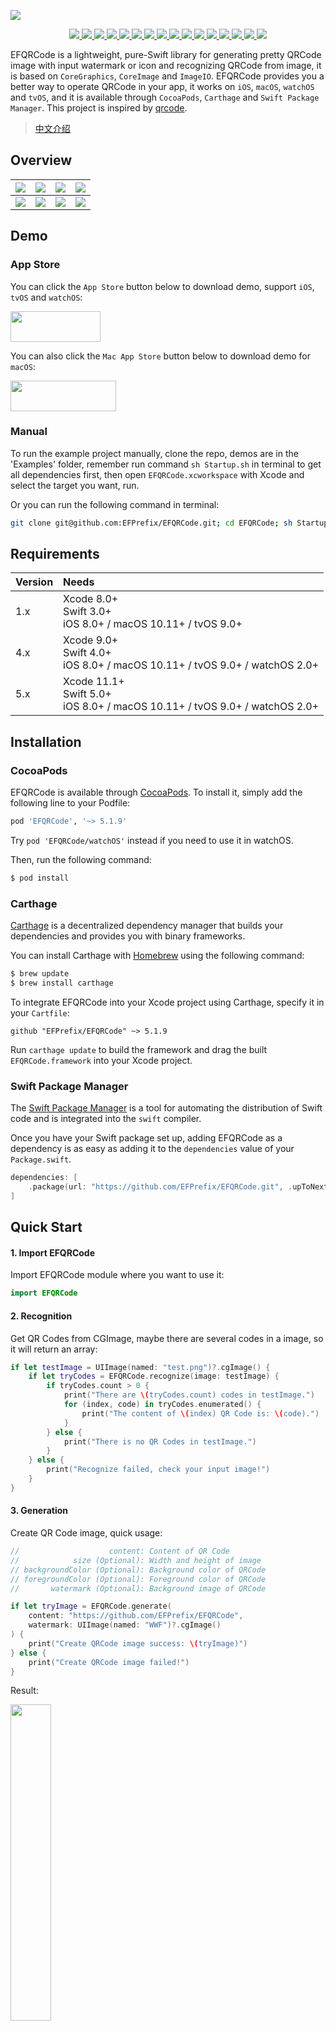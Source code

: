 ![](https://raw.githubusercontent.com/EFPrefix/EFQRCode/assets/EFQRCode.jpg)

<p align="center">
    <a href="https://travis-ci.org/EFPrefix/EFQRCode">
        <img src="http://img.shields.io/travis/EFPrefix/EFQRCode.svg">
    </a>
    <a href="https://codecov.io/gh/EFPrefix/EFQRCode">
        <img src="https://codecov.io/gh/EFPrefix/EFQRCode/branch/master/graph/badge.svg">
    </a>
    <a href="https://efprefix.github.io/EFQRCode/">
        <img src="https://efprefix.github.io/EFQRCode/badge.svg">
    </a>
    <a href="https://github.com/Carthage/Carthage/">
        <img src="https://img.shields.io/badge/Carthage-compatible-4BC51D.svg?style=flat">
    </a>
    <a href="https://swift.org/package-manager/">
        <img src="https://img.shields.io/badge/SPM-ready-orange.svg">
    </a>
    <a href="http://cocoapods.org/pods/EFQRCode">
        <img src="https://img.shields.io/cocoapods/v/EFQRCode.svg?style=flat">
    </a>
    <a href="http://cocoapods.org/pods/EFQRCode">
        <img src="https://img.shields.io/cocoapods/p/EFQRCode.svg?style=flat">
    </a>
    <a href="https://github.com/apple/swift">
        <img src="https://img.shields.io/badge/language-swift-orange.svg">
    </a>
    <a href="https://codebeat.co/projects/github-com-efprefix-efqrcode-master">
        <img src="https://codebeat.co/badges/c2ae977c-157a-4cb7-a476-76530e7f292b">
    </a>
    <a href="https://raw.githubusercontent.com/EFPrefix/EFQRCode/master/LICENSE">
        <img src="https://img.shields.io/cocoapods/l/EFQRCode.svg?style=flat">
    </a>
    <a href="https://gitter.im/EFQRCode/Lobby">
        <img src="https://img.shields.io/gitter/room/EFPrefix/EFQRCode.svg">
    </a>
    <a href="#backers" alt="sponsors on Open Collective">
        <img src="https://opencollective.com/EFQRCode/backers/badge.svg" />
    </a>
    <a href="#sponsors" alt="Sponsors on Open Collective">
        <img src="https://opencollective.com/EFQRCode/sponsors/badge.svg" />
    </a>
    <a href="https://twitter.com/EyreFree777">
        <img src="https://img.shields.io/badge/twitter-@EyreFree777-blue.svg?style=flat">
    </a>
    <a href="http://weibo.com/eyrefree777">
        <img src="https://img.shields.io/badge/weibo-@EyreFree-red.svg?style=flat">
    </a>
    <a href="https://raw.githubusercontent.com/EFPrefix/EFQRCode/assets/icon/MadeWith%3C3.png">
        <img src="https://img.shields.io/badge/made%20with-%3C3-orange.svg">
    </a>
</p>

EFQRCode is a lightweight, pure-Swift library for generating pretty QRCode image with input watermark or icon and recognizing QRCode from image, it is based on `CoreGraphics`, `CoreImage` and `ImageIO`. EFQRCode provides you a better way to operate QRCode in your app, it works on `iOS`, `macOS`, `watchOS` and `tvOS`, and it is available through `CocoaPods`, `Carthage` and `Swift Package Manager`. This project is inspired by [qrcode](https://github.com/sylnsfar/qrcode). 

> [中文介绍](https://github.com/EFPrefix/EFQRCode/blob/master/README_CN.md)

## Overview

![](https://raw.githubusercontent.com/EFPrefix/EFQRCode/assets/QRCode5.jpg)|![](https://raw.githubusercontent.com/EFPrefix/EFQRCode/assets/QRCode6.jpg)|![](https://raw.githubusercontent.com/EFPrefix/EFQRCode/assets/QRCode7.jpg)|![](https://raw.githubusercontent.com/EFPrefix/EFQRCode/assets/QRCode8.jpg)  
:---------------------:|:---------------------:|:---------------------:|:---------------------:
![](https://raw.githubusercontent.com/EFPrefix/EFQRCode/assets/QRCodeGIF1.gif)|![](https://raw.githubusercontent.com/EFPrefix/EFQRCode/assets/QRCodeGIF2.gif)|![](https://raw.githubusercontent.com/EFPrefix/EFQRCode/assets/QRCodeGIF7.gif)|![](https://raw.githubusercontent.com/EFPrefix/EFQRCode/assets/QRCodeGIF8.gif)  

## Demo

### App Store

You can click the `App Store` button below to download demo, support `iOS`, `tvOS` and `watchOS`:

<a target='_blank' href='https://itunes.apple.com/cn/app/EFQRCode/id1242337058?mt=8'>
    <img src='https://raw.githubusercontent.com/EFPrefix/EFQRCode/assets/icon/AppStore.jpeg' width='144' height='49'/>
</a>

You can also click the `Mac App Store` button below to download demo for `macOS`:

<a target='_blank' href='https://itunes.apple.com/cn/app/EFQRCode/id1306793539?mt=8'>
    <img src='https://raw.githubusercontent.com/EFPrefix/EFQRCode/assets/icon/AppStoreMac.png' width='168.5' height='49'/>
</a>

### Manual

To run the example project manually, clone the repo, demos are in the 'Examples' folder, remember run command `sh Startup.sh` in terminal to get all dependencies first, then open `EFQRCode.xcworkspace` with Xcode and select the target you want, run.

Or you can run the following command in terminal:

```bash
git clone git@github.com:EFPrefix/EFQRCode.git; cd EFQRCode; sh Startup.sh; open 'EFQRCode.xcworkspace'
```

## Requirements

| Version | Needs                                                                          |
|:--------|:-------------------------------------------------------------------------------|
| 1.x     | Xcode 8.0+<br>Swift 3.0+<br>iOS 8.0+ / macOS 10.11+ / tvOS 9.0+                |
| 4.x     | Xcode 9.0+<br>Swift 4.0+<br>iOS 8.0+ / macOS 10.11+ / tvOS 9.0+ / watchOS 2.0+ |
| 5.x     | Xcode 11.1+<br>Swift 5.0+<br>iOS 8.0+ / macOS 10.11+ / tvOS 9.0+ / watchOS 2.0+|

## Installation

### CocoaPods

EFQRCode is available through [CocoaPods](http://cocoapods.org). To install
it, simply add the following line to your Podfile:

```ruby
pod 'EFQRCode', '~> 5.1.9'
```

Try `pod 'EFQRCode/watchOS'` instead if you need to use it in watchOS.

Then, run the following command:

```bash
$ pod install
```

### Carthage

[Carthage](https://github.com/Carthage/Carthage) is a decentralized dependency manager that builds your dependencies and provides you with binary frameworks.

You can install Carthage with [Homebrew](http://brew.sh/) using the following command:

```bash
$ brew update
$ brew install carthage
```

To integrate EFQRCode into your Xcode project using Carthage, specify it in your `Cartfile`:

```ogdl
github "EFPrefix/EFQRCode" ~> 5.1.9
```

Run `carthage update` to build the framework and drag the built `EFQRCode.framework` into your Xcode project.

### Swift Package Manager

The [Swift Package Manager](https://swift.org/package-manager/) is a tool for automating the distribution of Swift code and is integrated into the `swift` compiler.

Once you have your Swift package set up, adding EFQRCode as a dependency is as easy as adding it to the `dependencies` value of your `Package.swift`.

```swift
dependencies: [
    .package(url: "https://github.com/EFPrefix/EFQRCode.git", .upToNextMinor(from: "5.1.9"))
]
```

## Quick Start

#### 1. Import EFQRCode

Import EFQRCode module where you want to use it:

```swift
import EFQRCode
```

#### 2. Recognition

Get QR Codes from CGImage, maybe there are several codes in a image, so it will return an array:

```swift
if let testImage = UIImage(named: "test.png")?.cgImage() {
    if let tryCodes = EFQRCode.recognize(image: testImage) {
        if tryCodes.count > 0 {
            print("There are \(tryCodes.count) codes in testImage.")
            for (index, code) in tryCodes.enumerated() {
                print("The content of \(index) QR Code is: \(code).")
            }
        } else {
            print("There is no QR Codes in testImage.")
        }
    } else {
        print("Recognize failed, check your input image!")
    }
}
```

#### 3. Generation

Create QR Code image, quick usage:

```swift
//                    content: Content of QR Code
//            size (Optional): Width and height of image
// backgroundColor (Optional): Background color of QRCode
// foregroundColor (Optional): Foreground color of QRCode
//       watermark (Optional): Background image of QRCode
```

```swift
if let tryImage = EFQRCode.generate(
    content: "https://github.com/EFPrefix/EFQRCode",
    watermark: UIImage(named: "WWF")?.cgImage()
) {
    print("Create QRCode image success: \(tryImage)")
} else {
    print("Create QRCode image failed!")
}
```

Result: 

<img src="https://raw.githubusercontent.com/EFPrefix/EFQRCode/assets/sample1.jpg" width = "36%"/>

#### 4. Generation from GIF

You can create GIF QRCode with function `generateWithGIF` of class `EFQRCode`, for example:

```swift
//                  data: Data of input GIF
//             generator: An object of EFQRCodeGenerator, use for setting
// pathToSave (Optional): Path to save the output GIF, default is temp path
//      delay (Optional): Output QRCode GIF delay, default is same as input GIF
//  loopCount (Optional): Output QRCode GIF loopCount, default is same as input GIF
```

```swift
if let qrcodeData = EFQRCode.generateWithGIF(data: data, generator: generator) {
    print("Create QRCode image success.")
} else {
    print("Create QRCode image failed!")
}
```

You can get more information from the demo, result will like this:

<img src="https://raw.githubusercontent.com/EFPrefix/EFQRCode/assets/QRCodeGIF6.gif" width = "36%"/>

#### 5. Next

Learn more from [User Guide](https://github.com/EFPrefix/EFQRCode/blob/master/USERGUIDE.md).

## Todo

- [x] Support GIF
- [ ] Support more styles

## PS

1. Please select a high contrast foreground and background color combinations;
2. You should use `magnification` instead of `size` if you want to improve the definition of QRCode image, you can also increase the value of them;
3. Magnification too high／Size too long／Content too much may cause failure;
4. It is recommended to test the QRCode image before put it into use;
5. You can contact me if there is any problem, both `Issue` and `Pull request` are welcome.

PS of PS: I wish you can click the `Star` button if this tool is useful for you, thanks, QAQ...

## Other Platforms/Languages

Platforms/Languages|Link
:-------------------------|:-------------------------
Objective-C|[https://github.com/z624821876/YSQRCode](https://github.com/z624821876/YSQRCode)
Java|[https://github.com/SumiMakito/AwesomeQRCode](https://github.com/SumiMakito/AwesomeQRCode)
JavaScript|[https://github.com/SumiMakito/Awesome-qr.js](https://github.com/SumiMakito/Awesome-qr.js)
Kotlin|[https://github.com/SumiMakito/AwesomeQRCode-Kotlin](https://github.com/SumiMakito/AwesomeQRCode-Kotlin)
Python|[https://github.com/sylnsfar/qrcode](https://github.com/sylnsfar/qrcode)

## Contributors

This project exists thanks to all the people who contribute. [[Contribute](https://github.com/EFPrefix/EFQRCode/blob/master/CONTRIBUTING.md)]

<a href="https://opencollective.com/efqrcode#contributors">
    <img src="https://opencollective.com/efqrcode/contributors.svg?width=890" />
</a>

PS: The original generation code of QRCode in `watchOS` is based on [swift_qrcodejs](https://github.com/ApolloZhu/swift_qrcodejs), thanks for [ApolloZhu](https://github.com/ApolloZhu)'s work.

## Donations

If you think this project has brought you help, you can buy me a cup of coffee. If you like this project and are willing to provide further support for it's development, you can choose to become `Backer` or `Sponsor` in [Open Collective](https://opencollective.com/efqrcode).

### Backers

Thank you to all our backers! 🙏 [[Become a backer](https://opencollective.com/efqrcode#backer)]

<a href="https://opencollective.com/efqrcode#backers" target="_blank">
    <img src="https://opencollective.com/efqrcode/backers.svg?width=890">
</a>

### Sponsors

Support this project by becoming a sponsor. Your logo will show up here with a link to your website. [[Become a sponsor](https://opencollective.com/efqrcode#sponsor)]

<a href="https://opencollective.com/efqrcode/sponsor/0/website" target="_blank">
    <img src="https://opencollective.com/efqrcode/sponsor/0/avatar.svg">
</a>
<a href="https://opencollective.com/efqrcode/sponsor/1/website" target="_blank">
    <img src="https://opencollective.com/efqrcode/sponsor/1/avatar.svg">
</a>
<a href="https://opencollective.com/efqrcode/sponsor/2/website" target="_blank">
    <img src="https://opencollective.com/efqrcode/sponsor/2/avatar.svg">
</a>
<a href="https://opencollective.com/efqrcode/sponsor/3/website" target="_blank">
    <img src="https://opencollective.com/efqrcode/sponsor/3/avatar.svg">
</a>
<a href="https://opencollective.com/efqrcode/sponsor/4/website" target="_blank">
    <img src="https://opencollective.com/efqrcode/sponsor/4/avatar.svg">
</a>
<a href="https://opencollective.com/efqrcode/sponsor/5/website" target="_blank">
    <img src="https://opencollective.com/efqrcode/sponsor/5/avatar.svg">
</a>
<a href="https://opencollective.com/efqrcode/sponsor/6/website" target="_blank">
    <img src="https://opencollective.com/efqrcode/sponsor/6/avatar.svg">
</a>
<a href="https://opencollective.com/efqrcode/sponsor/7/website" target="_blank">
    <img src="https://opencollective.com/efqrcode/sponsor/7/avatar.svg">
</a>
<a href="https://opencollective.com/efqrcode/sponsor/8/website" target="_blank">
    <img src="https://opencollective.com/efqrcode/sponsor/8/avatar.svg">
</a>
<a href="https://opencollective.com/efqrcode/sponsor/9/website" target="_blank">
    <img src="https://opencollective.com/efqrcode/sponsor/9/avatar.svg">
</a>

Thanks for your support, 🙏

## Thanks

- Thanks for the help from JetBrains's [Open Source Support Program](https://www.jetbrains.com/community/opensource/?from=EFQRCode).

<a href="https://www.jetbrains.com/?from=EFQRCode">
    <img src="https://raw.githubusercontent.com/EFPrefix/EFQRCode/ce8982e1858d62ac8b9fecec96f5369d8b1b62c3/logo/jetbrains.svg?sanitize=true" width = "20%">
</a>

## Apps using EFQRCode

<table>
    <tr>
        <td>
            <a href='https://www.appsight.io/app/blizzard-battle-net' title='Blizzard Battle.net'>
                <img src='https://d3ixtyf8ei2pcx.cloudfront.net/icons/000/863/841/media/small.png?1506955529'>
            </a>
        </td>
        <td>
            <a href='https://www.appsight.io/app/brushfire' title='Brushfire'>
                <img src='https://d3ixtyf8ei2pcx.cloudfront.net/icons/001/349/312/media/small.png?1552274504'>
            </a>
        </td>
        <td>
            <a href='https://www.appsight.io/app/826953' title='Coinomi Wallet'>
                <img src='https://d3ixtyf8ei2pcx.cloudfront.net/icons/001/154/094/media/small.png?1523038915'>
            </a>
        </td>
        <td>
            <a href='https://www.appsight.io/app/join' title='Join - Medical Communication'>
                <img src='https://d3ixtyf8ei2pcx.cloudfront.net/icons/001/253/338/media/small.png?1530300113'>
            </a>
        </td>
        <td>
            <a href='https://www.appsight.io/app/mume-vpn' title='Mume VPN'>
                <img src='https://d3ixtyf8ei2pcx.cloudfront.net/icons/000/880/440/media/small.png?1507339273'>
            </a>
        </td>
        <td>
            <a href='https://www.appsight.io/app/mymk' title='myMK'>
                <img src='https://d3ixtyf8ei2pcx.cloudfront.net/icons/001/142/715/media/small.png?1522686154'>
            </a>
        </td>
        <td>
            <a href='https://www.appsight.io/app/pilot-speech-translator' title='Pilot Speech Translator'>
                <img src='https://d3ixtyf8ei2pcx.cloudfront.net/icons/000/531/486/media/small.png?1491242852'>
            </a>
        </td>
        <td>
            <a href='https://www.appsight.io/app/promgirl-shop' title='PromGirl Shop'>
                <img src='https://d3ixtyf8ei2pcx.cloudfront.net/icons/001/327/819/media/small.png?1547953350'>
            </a>
        </td>
        <td>
            <a href='https://www.appsight.io/app/wifi-ch%C3%B9a' title='WiFi Chùa'>
                <img src='https://d3ixtyf8ei2pcx.cloudfront.net/icons/000/282/599/media/small.png?1479441667'>
            </a>
        </td>
        <td>
            <a href='https://www.appsight.io/app/yamibuy-food-drinks-beauty-health-li' title='Yamibuy-Food&amp; Drinks, Beauty, Health, Li'>
                <img src='https://d3ixtyf8ei2pcx.cloudfront.net/icons/001/324/148/media/small.png?1546987889'>
            </a>
        </td>
    </tr>
    <tr>
        <td>
            <a href='https://www.appsight.io/app/%E5%85%B3%E5%85%AB-%E5%85%A8%E6%B0%91%E5%A8%B1%E4%B9%90%E6%98%8E%E6%98%9F%E5%85%AB%E5%8D%A6%E5%A4%B4%E6%9D%A1%E6%96%B0%E9%97%BB%E8%B5%84%E8%AE%AF%E8%A7%86%E9%A2%91%E7%A4%BE%E5%8C%BA' title='关八-最懂娱乐圈'>
                <img src='https://d3ixtyf8ei2pcx.cloudfront.net/icons/000/613/969/media/small.png?1495232846'>
            </a>
        </td>
        <td>
            <a href='https://www.appsight.io/app/%E7%BA%A2%E8%A2%96%E8%AF%BB%E4%B9%A6' title='红袖读书'>
                <img src='https://d3ixtyf8ei2pcx.cloudfront.net/icons/001/345/043/media/small.png?1551923326'>
            </a>
        </td>
    </tr>
</table>

## Other

Part of the pictures in the demo project and guide come from the internet. If there is any infringement of your legitimate rights and interests, please contact us to delete.

## Contact

Email: [eyrefree@eyrefree.org](mailto:eyrefree@eyrefree.org)   

## License

<a href="https://github.com/EFPrefix/EFQRCode/blob/master/LICENSE">
    <img src="https://upload.wikimedia.org/wikipedia/commons/thumb/f/f8/License_icon-mit-88x31-2.svg/128px-License_icon-mit-88x31-2.svg.png">
</a>

EFQRCode is available under the MIT license. See the LICENSE file for more info.
